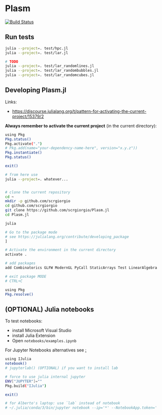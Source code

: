 # Plasm

[![Build Status](https://github.com/scrgiorgio/Plasm.jl/actions/workflows/CI.yml/badge.svg?branch=master)](https://github.com/scrgiorgio/Plasm.jl/actions/workflows/CI.yml?query=branch%3Amaster)


## Run tests

```bash
julia --project=. test/hpc.jl
julia --project=. test/lar.jl

# TODO
julia --project=. test/lar_randomlines.jl
julia --project=. test/lar_randombubbles.jl
julia --project=. test/lar_randomcubes.jl
```

## Developing Plasm.jl

Links:
- https://discourse.julialang.org/t/pattern-for-activating-the-current-project/15379/2

**Always remember to activate the current project** (in the current directory):

```bash
using Pkg
Pkg.status()
Pkg.activate(".")
# Pkg.add(name="your-dependency-name-here", version="x.y.z"))
Pkg.instantiate()
Pkg.status()

exit()

# from here use
julia --project=. whatever...
```

```bash

# clone the current repository
cd ~
mkdir -p github.com/scrgiorgio
cd github.com/scrgiorgio
git clone https://github.com/scrgiorgio/Plasm.jl
cd Plasm.jl

julia

# Go to the package mode
# see https://julialang.org/contribute/developing_package
] 

# Activate the environment in the current directory
activate .

# add packages
add Combinatorics GLFW ModernGL PyCall StaticArrays Test LinearAlgebra DataStructures SparseArrays NearestNeighbors Triangulate IntervalTrees CoordinateTransformations Rotations GeometryBasics Colors MeshCat FileIO MeshIO Meshing IJulia 

# exit package MODE
# CTRL+C 

using Pkg
Pkg.resolve()
```

## (OPTIONAL) Julia notebooks

To test notebooks:
- install Microsoft Visual Studio
- install Julia Extension
- Open `notebooks/examples.ipynb`

For Jupyter Notebooks alternatives see [ :](https://marketsplash.com/julia-ides/)

```bash
using IJulia
notebook()
# jupyterlab() (OPTIONAL) if you want to install lab

# force to use julia internal jupyter
ENV["JUPYTER"]=""
Pkg.build("IJulia")

exit()

# for Alberto's laptop: use `lab` instead of notebook
# ~/.julia/conda/3/bin/jupyter notebook --ip='*' --NotebookApp.token='' --NotebookApp.password=''
```

